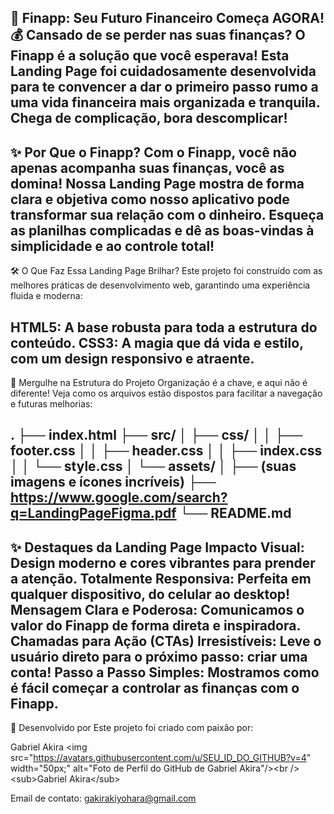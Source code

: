 🚀 Finapp: Seu Futuro Financeiro Começa AGORA! 💰
Cansado de se perder nas suas finanças? O Finapp é a solução que você esperava! Esta Landing Page foi cuidadosamente desenvolvida para te convencer a dar o primeiro passo rumo a uma vida financeira mais organizada e tranquila. Chega de complicação, bora descomplicar!
---
✨ Por Que o Finapp?
Com o Finapp, você não apenas acompanha suas finanças, você as domina! Nossa Landing Page mostra de forma clara e objetiva como nosso aplicativo pode transformar sua relação com o dinheiro. Esqueça as planilhas complicadas e dê as boas-vindas à simplicidade e ao controle total!
---
🛠️ O Que Faz Essa Landing Page Brilhar?
Este projeto foi construído com as melhores práticas de desenvolvimento web, garantindo uma experiência fluida e moderna:

HTML5: A base robusta para toda a estrutura do conteúdo.
CSS3: A magia que dá vida e estilo, com um design responsivo e atraente.
---
📁 Mergulhe na Estrutura do Projeto
Organização é a chave, e aqui não é diferente! Veja como os arquivos estão dispostos para facilitar a navegação e futuras melhorias:

.
├── index.html
├── src/
│   ├── css/
│   │   ├── footer.css
│   │   ├── header.css
│   │   ├── index.css
│   │   └── style.css
│   └── assets/
│       ├── (suas imagens e ícones incríveis)
├── https://www.google.com/search?q=LandingPageFigma.pdf
└── README.md
---
✨ Destaques da Landing Page
Impacto Visual: Design moderno e cores vibrantes para prender a atenção.
Totalmente Responsiva: Perfeita em qualquer dispositivo, do celular ao desktop!
Mensagem Clara e Poderosa: Comunicamos o valor do Finapp de forma direta e inspiradora.
Chamadas para Ação (CTAs) Irresistíveis: Leve o usuário direto para o próximo passo: criar uma conta!
Passo a Passo Simples: Mostramos como é fácil começar a controlar as finanças com o Finapp.
---
🤝 Desenvolvido por
Este projeto foi criado com paixão por:

Gabriel Akira
&lt;img src="https://avatars.githubusercontent.com/u/SEU_ID_DO_GITHUB?v=4" width="50px;" alt="Foto de Perfil do GitHub de Gabriel Akira"/>&lt;br />&lt;sub>Gabriel Akira&lt;/sub>

Email de contato: gakirakiyohara@gmail.com